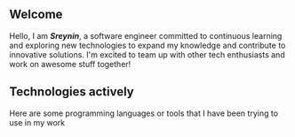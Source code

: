## Welcome


Hello, I am **_Sreynin_**, a software engineer committed to continuous learning and exploring new technologies to expand my knowledge and contribute to innovative solutions.
I'm excited to team up with other tech enthusiasts and work on awesome stuff together!

## Technologies actively

Here are some programming languages or tools that I have been trying to use in my work


